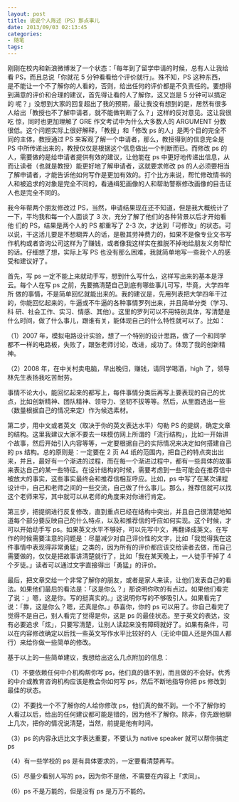 ```yaml
---
layout: post
title: 说说个人陈述（PS）那点事儿
date: 2013/09/03 02:13:45
categories:
- 随笔
tags:
---
```


刚刚在校内和新浪微博发了一个状态：「每年到了留学申请的时候，总有人让我给看 PS，而且总说「你就花 5 分钟看看给个评价就行」。殊不知，PS 这种东西， 是不能让一个不了解你的人看的，否则，给出任何的评价都是不负责任的。要想得到满意的评价和合理的建议，首先得让看的人了解你，这又岂是 5 分钟可以搞定的 呢？」没想到大家的回复超出了我的预期，最让我没有想到的是，居然有很多人给出「教授也不了解申请者，就不能做判断了么？」这样的反对意见。这让我很吃 惊，同时也更加理解了 GRE 作文考试中为什么大多数人的 ARGUMENT 分数很低。这个问题实际上很好解释，「教授」和「修改 ps 的人」是两个目的完全不 同的主体，教授通过 PS 来客观了解一个申请者，那么，教授得到的信息完全是 PS 中所传递出来的，教授仅仅是根据这个信息做出一个判断而已。而修改 ps 的 人，需要做的是给申请者提供有效的建议，让他能在 ps 中更好地传递出信息，从而让读者（也就是教授）能更好地了解申请者，这就要求修改 ps 的人必须要相当 了解申请者，才能告诉他如何写作是更加有效的。打个比方来说，帮忙修改情书的人和被追求的对象是完全不同的，看通缉犯画像的人和帮助警察修改画像的目击证 人也是完全不同的。

我今年帮两个朋友修改过 PS，当然，申请结果现在还不知道，但是我大概统计了一下，平均我和每一个人面谈了 3 次，充分了解了他们的各种背景以后才开始看他 们的 PS，结果是两个人的 PS 都重写了 2-3 次，才达到「可修改」的状态。可以说，干这活儿要是不想糊弄人的话，是极其劳神费力的，如果不是像专业文书写 作机构或者咨询公司这样为了赚钱，或者像我这样实在推脱不掉地给朋友义务帮忙的话。仔细想了想，实际上写 PS 也没有那么困难，我就简单地写一些我个人的感 受和建议好了。

首先，写 ps 一定不能上来就动手写，想到什么写什么，这样写出来的基本是浮云。每个人在写 ps 之前，先要搞清楚自己到底有哪些事儿可写，毕竟，大学四年所 做的事情，不是简单回忆就能出来的。我的建议是，先用列表把大学四年干过的，你能回忆起来的，牛逼或不牛逼的各种事情罗列出来，并且简单分类（学习、科 研、社会工作、实习、情感、其他）。这里的罗列可以不用特别具体，写清楚是什么时间，做了什么事儿，跟谁有关，能体现自己的什么特性就可以了。比如：

（1）2007 年，模拟电路设计实验，想了一个特别的设计思路，做了一个和同学都不一样的电路板，失败了，跟张老师讨论，改进，成功了。体现了我的创新精神。

（2）2008 年，在中关村卖电脑，早出晚归，赚钱，请同学喝酒，high 了，领导林先生表扬我吃苦耐劳。

事情不论大小，能回忆起来的都写上，每件事情分类后再写上要表现的自己的优点，比如创新精神、团队精神、领导力、坚韧不拔等等。然后，从里面选出一些（数量根据自己的情况来定）作为候选素材。

第二步，用中文或者英文（取决于你的英文表达水平）勾勒 PS 的提纲，确定文章的结构。这里我建议大家不要去一味模仿网上所谓的「流行结构」，比如一开始讲 个故事，然后开始引入内容等等，一定要根据自己的实际情况来决定如何搭建自己的 ps 结构。总的原则是：一定要在 2 页 A4 纸的范围内，把自己的特点突出出 来，并且，最好有一个渐进的过程，而在每一个渐进过程中，都有一些具体的故事来表达自己的某一些特征。在设计结构的时候，需要考虑到一些可能会在推荐信中 被放大的事实，这些事实最终会和推荐信相互呼应。比如，ps 中写了在某次课程设计中，自己和老师之间的一些交流，自己做了什么事儿。那么，推荐信就可以找 这个老师来写，其中就可以从老师的角度来对你进行肯定。

第三步，把提纲进行反复修改，直到重点已经在结构中突出，并且自己很清楚地知道每个部分要反映自己的什么特点，以及和推荐信的呼应如何实现。这个时候，才 可以开始动手写 ps。如果英文水平不够好，可以先写中文，再翻译成英文。在写作的时候需要注意的问题是：尽量减少对自己评价性的文字，比如「我觉得我在这 件事情中表现得非常勇猛」之类的，因为所有的评价都应该交给读者去做，而自己需要做的，仅仅是把故事讲清楚就行了，比如「我在某天晚上，一人徒手干掉了 4 个歹徒。」读者可以通过文字直接得出「勇猛」的评价。

最后，把文章交给一个非常了解你的朋友，或者是家人来读，让他们发表自己的看法。如果他们最后的看法是：「这是你么？」那说明你吹的有点过。如果他们看完 了说：」嗯，这是你。写的挺真实的。」这说明你写的不够吸引人。如果看完了说：「靠，这是你么？嗯，还真是你。」恭喜你，你的 ps 可以用了。你自己看完了 觉得不是自己，别人看完了觉得是你，这是 ps 的最佳状态。至于英文的表达，没有必要追求「炫」，只要写清楚，让别人读起来没有障碍就好了。如果有条件，可 以在内容修改确定以后找一些英文写作水平比较好的人（无论中国人还是外国人都行）来给你做一些简单的修改。

基于以上的一些简单建议，我想给出这么几点附加的信息：

（1）不要依赖任何中介机构帮你写 ps，他们真的做不到，而且做的不会好。优秀的中介或教育咨询机构应该是教会你如何写 ps，然后不断地指导你把 ps 修改到最佳的状态。

（2）不要找一个不了解你的人给你修改 ps，他们真的做不到。一个不了解你的人看过以后，给出的任何建议都可能是错的，因为他不了解你。除非，你先跟他聊上几次，把你的情况说清楚，当然，前提是他有时间。

（3）ps 的内容永远比文字表达重要，不要认为 native speaker 就可以帮你搞定 ps

（4）有一些学校的 ps 是有具体要求的，一定要看清楚再写。

（5）尽量少看别人写的 ps，因为你不是他，不需要在内容上「求同」。

（6）ps 不是万能的，但是没有 ps 是万万不能的。
